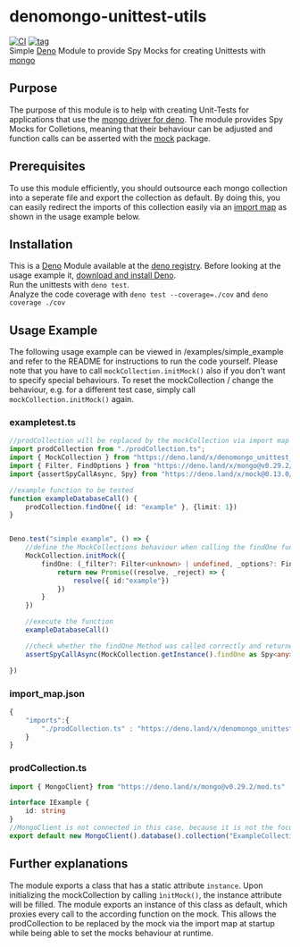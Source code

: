 # denomongo-unittest-utils
[![CI](https://github.com/lumaghg/denomongo-unittest-utils/actions/workflows/testing.yml/badge.svg)](https://github.com/lumaghg/denomongo-unittest-utils/actions/workflows/testing.yml) 
[![tag](https://shields.io/github/tag/lumaghg/denomongo-unittest-utils.svg)](https://github.com/lumaghg/denomongo-unittest-utils/releases)  
Simple [Deno](https://deno.land) Module to provide Spy Mocks for creating Unittests with [mongo](https://deno.land/x/mongo)

## Purpose
The purpose of this module is to help with creating Unit-Tests for applications that use the [mongo driver for deno](https://deno.land/x/mongo). The module provides Spy Mocks for Colletions, meaning that their behaviour can be adjusted and function calls can be asserted with the [mock](https://deno.land/x/mock) package.

## Prerequisites
To use this module efficiently, you should outsource each mongo collection into a seperate file and export the collection as default. By doing this, you can easily redirect the imports of this collection easily via an [import map](https://deno.land/manual/linking_to_external_code/import_maps) as shown in the usage example below.

## Installation
This is a [Deno](https://deno.land) Module available at the [deno registry](https://deno.land/x/denomongo-unittest-utils). 
Before looking at the usage example it, [download and install Deno](https://deno.land/#installation).  
Run the unittests with `deno test`.  
Analyze the code coverage with `deno test --coverage=./cov` and `deno coverage ./cov`

## Usage Example
The following usage example can be viewed in /examples/simple_example and refer to the README for instructions to run the code yourself.
Please note that you have to call `mockCollection.initMock()` also if you don't want to specify special behaviours.
To reset the mockCollection / change the behaviour, e.g. for a different test case, simply call `mockCollection.initMock()` again.

### exampletest.ts
```ts
//prodCollection will be replaced by the mockCollection via import map
import prodCollection from "./prodCollection.ts";
import { MockCollection } from "https://deno.land/x/denomongo_unittest_utils@VERSION/mod.ts"
import { Filter, FindOptions } from "https://deno.land/x/mongo@v0.29.2/mod.ts"
import {assertSpyCallAsync, Spy} from "https://deno.land/x/mock@0.13.0/mod.ts"

//example function to be tested
function exampleDatabaseCall() {
    prodCollection.findOne({ id: "example" }, {limit: 1})
}


Deno.test("simple example", () => {
    //define the MockCollections behaviour when calling the findOne function
    MockCollection.initMock({
        findOne: (_filter?: Filter<unknown> | undefined, _options?: FindOptions | undefined): Promise<unknown> => {
            return new Promise((resolve, _reject) => {
                resolve({ id:"example"})
            })
        }
    })

    //execute the function
    exampleDatabaseCall()

    //check whether the findOne Method was called correctly and returned the correct values
    assertSpyCallAsync(MockCollection.getInstance().findOne as Spy<any>, 0, {args: [{id: "example"}, {limit: 1}], returned: {id: "example"}})

})
```
### import_map.json
```ts
{
    "imports":{
        "./prodCollection.ts" : "https://deno.land/x/denomongo_unittest_utils@VERSION/mod.ts"
    }
}
```

### prodCollection.ts
```ts
import { MongoClient} from "https://deno.land/x/mongo@v0.29.2/mod.ts"

interface IExample {
    id: string
}
//MongoClient is not connected in this case, because it is not the focus of this example
export default new MongoClient().database().collection("ExampleCollection")
```
## Further explanations
The module exports a class that has a static attribute `instance`. Upon initializing the mockCollection by calling `ìnitMock()`, the instance attribute will be filled.
The module exports an instance of this class as default, which proxies every call to the according function on the mock. This allows the prodCollection to be replaced by the mock via the import map at startup while being able to set the mocks behaviour at runtime.

